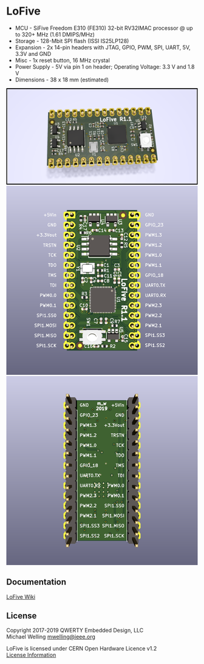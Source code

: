 # LoFive

- MCU - SiFive Freedom E310 (FE310) 32-bit RV32IMAC processor @ up to 320+ MHz (1.61 DMIPS/MHz)
- Storage - 128-Mbit SPI flash (ISSI IS25LP128)
- Expansion - 2x 14-pin headers with JTAG, GPIO, PWM, SPI, UART, 5V, 3.3V and GND
- Misc - 1x reset button, 16 MHz crystal
- Power Supply - 5V via pin 1 on header; Operating Voltage: 3.3 V and 1.8 V
- Dimensions - 38 x 18 mm (estimated)

![alt tag](https://github.com/mwelling/lofive/raw/master/lofive.png)
![alt tag](https://github.com/mwelling/lofive/raw/master/front.png)
![alt tag](https://github.com/mwelling/lofive/raw/master/back.png)

## Documentation
[LoFive Wiki](https://github.com/mwelling/lofive/wiki)

## License
Copyright 2017-2019 QWERTY Embedded Design, LLC<br>
Michael Welling <mwelling@ieee.org><br>

LoFive is licensed under CERN Open Hardware Licence v1.2<br>
[License Information](https://www.ohwr.org/licenses/cern-ohl/license_versions/v1.2)

